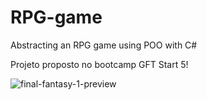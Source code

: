 # RPG-game
Abstracting an RPG game using POO with C#

Projeto proposto no bootcamp GFT Start 5!

![final-fantasy-1-preview](https://user-images.githubusercontent.com/78583504/170882756-a595f8c3-0ca5-4f53-9738-595b037f11b7.png)
